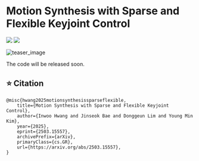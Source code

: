 # Motion Synthesis with Sparse and Flexible Keyjoint Control

<p align="left">
  <a href='https://arxiv.org/abs/2503.15557'>
    <img src='https://img.shields.io/badge/Arxiv-Pdf-A42C25?style=flat&logo=arXiv&logoColor=white'></a>
  <a href='https://inwoohwang.me/SFControl'>
    <img src='https://img.shields.io/badge/Project-Page-green?style=flat&logo=Google%20chrome&logoColor=white'></a>
</p>

![teaser_image](https://inwoohwang.me/SFControl/static/images/teasor.png)

The code will be released soon.


## :star: Citation
```
@misc{hwang2025motionsynthesissparseflexible,
    title={Motion Synthesis with Sparse and Flexible Keyjoint Control}, 
    author={Inwoo Hwang and Jinseok Bae and Donggeun Lim and Young Min Kim},
    year={2025},
    eprint={2503.15557},
    archivePrefix={arXiv},
    primaryClass={cs.GR},
    url={https://arxiv.org/abs/2503.15557}, 
}
```
